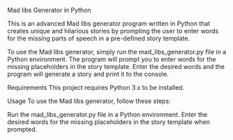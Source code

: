 Mad libs Generator in Python

This is an advanced Mad libs generator program written in Python that creates unique and hilarious stories by prompting the user to enter words for the missing parts of speech in a pre-defined story template.

To use the Mad libs generator, simply run the mad_libs_generator.py file in a Python environment. The program will prompt you to enter words for the missing placeholders in the story template. Enter the desired words and the program will generate a story and print it to the console.

Requirements
This project requires Python 3.x to be installed.

Usage
To use the Mad libs generator, follow these steps:

Run the mad_libs_generator.py file in a Python environment.
Enter the desired words for the missing placeholders in the story template when prompted.